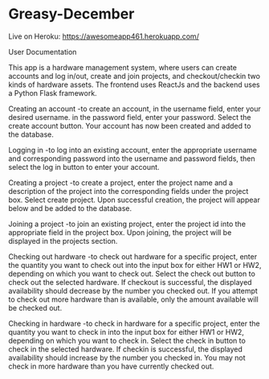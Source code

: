# Greasy-December
Live on Heroku: https://awesomeapp461.herokuapp.com/

User Documentation

This app is a hardware management system, where users can create accounts and log in/out, create and join projects, and checkout/checkin two kinds of hardware assets. The frontend uses ReactJs and the backend uses a Python Flask framework. 

Creating an account
-to create an account, in the username field, enter your desired username. in the password field, enter your password. Select the create account button. Your account has now been created and added to the database.

Logging in
-to log into an existing account, enter the appropriate username and corresponding password into the username and password fields, then select the log in button to enter your account.

Creating a project
-to create a project, enter the project name and a description of the project into the corresponding fields under the project box. Select create project. Upon successful creation, the project will appear below and be added to the database.

Joining a project
-to join an existing project, enter the project id into the appropriate field in the project box. Upon joining, the project will be displayed in the projects section.

Checking out hardware
-to check out hardware for a specific project, enter the quantity you want to check out into the input box for either HW1 or HW2, depending on which you want to check out. Select the check out button to check out the selected hardware. If checkout is successful, the displayed availability should decrease by the number you checked out. If you attempt to check out more hardware than is available, only the amount available will be checked out.

Checking in hardware
-to check in hardware for a specific project, enter the quantity you want to check in into the input box for either HW1 or HW2, depending on which you want to check in. Select the check in button to check in the selected hardware. If checkin is successful, the displayed availability should increase by the number you checked in. You may not check in more hardware than you have currently checked out.